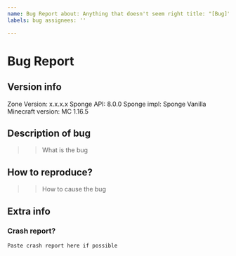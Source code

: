 ```yaml
---
name: Bug Report about: Anything that doesn't seem right title: "[Bug]"
labels: bug assignees: ''

---
```


# Bug Report

## Version info

Zone Version: x.x.x.x Sponge API: 8.0.0 Sponge impl: Sponge Vanilla Minecraft version: MC 1.16.5

## Description of bug

> > What is the bug

## How to reproduce?

> > How to cause the bug

## Extra info

### Crash report?

```txt
Paste crash report here if possible
```
